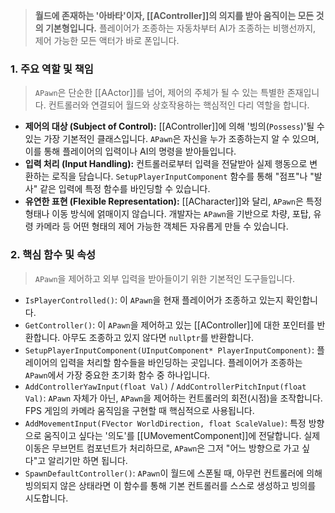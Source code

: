 ---
---
> **월드에 존재하는 '아바타'이자, [[AController]]의 의지를 받아 움직이는 모든 것의 기본형입니다.** 플레이어가 조종하는 자동차부터 AI가 조종하는 비행선까지, 제어 가능한 모든 액터가 바로 폰입니다.

### **1. 주요 역할 및 책임**
> `APawn`은 단순한 [[AActor]]를 넘어, 제어의 주체가 될 수 있는 특별한 존재입니다. 컨트롤러와 연결되어 월드와 상호작용하는 핵심적인 다리 역할을 합니다.
* **제어의 대상 (Subject of Control):**
	[[AController]]에 의해 '빙의(`Possess`)'될 수 있는 가장 기본적인 클래스입니다. `APawn`은 자신을 누가 조종하는지 알 수 있으며, 이를 통해 플레이어의 입력이나 AI의 명령을 받아들입니다.
* **입력 처리 (Input Handling):**
	컨트롤러로부터 입력을 전달받아 실제 행동으로 변환하는 로직을 담습니다. `SetupPlayerInputComponent` 함수를 통해 "점프"나 "발사" 같은 입력에 특정 함수를 바인딩할 수 있습니다.
* **유연한 표현 (Flexible Representation):**
	[[ACharacter]]와 달리, `APawn`은 특정 형태나 이동 방식에 얽매이지 않습니다. 개발자는 `APawn`을 기반으로 차량, 포탑, 유령 카메라 등 어떤 형태의 제어 가능한 객체든 자유롭게 만들 수 있습니다.

### **2. 핵심 함수 및 속성**
> `APawn`을 제어하고 외부 입력을 받아들이기 위한 기본적인 도구들입니다.
* `IsPlayerControlled()`:
	이 `APawn`을 현재 플레이어가 조종하고 있는지 확인합니다.
* `GetController()`:
	이 `APawn`을 제어하고 있는 [[AController]]에 대한 포인터를 반환합니다. 아무도 조종하고 있지 않다면 `nullptr`를 반환합니다.
* `SetupPlayerInputComponent(UInputComponent* PlayerInputComponent)`:
	플레이어의 입력을 처리할 함수들을 바인딩하는 곳입니다. 플레이어가 조종하는 `APawn`에서 가장 중요한 초기화 함수 중 하나입니다.
* `AddControllerYawInput(float Val)` / `AddControllerPitchInput(float Val)`:
	`APawn` 자체가 아닌, `APawn`을 제어하는 컨트롤러의 회전(시점)을 조작합니다. FPS 게임의 카메라 움직임을 구현할 때 핵심적으로 사용됩니다.
* `AddMovementInput(FVector WorldDirection, float ScaleValue)`:
	특정 방향으로 움직이고 싶다는 '의도'를 [[UMovementComponent]]에 전달합니다. 실제 이동은 무브먼트 컴포넌트가 처리하므로, `APawn`은 그저 "어느 방향으로 가고 싶다"고 알리기만 하면 됩니다.
* `SpawnDefaultController()`:
	`APawn`이 월드에 스폰될 때, 아무런 컨트롤러에 의해 빙의되지 않은 상태라면 이 함수를 통해 기본 컨트롤러를 스스로 생성하고 빙의를 시도합니다.